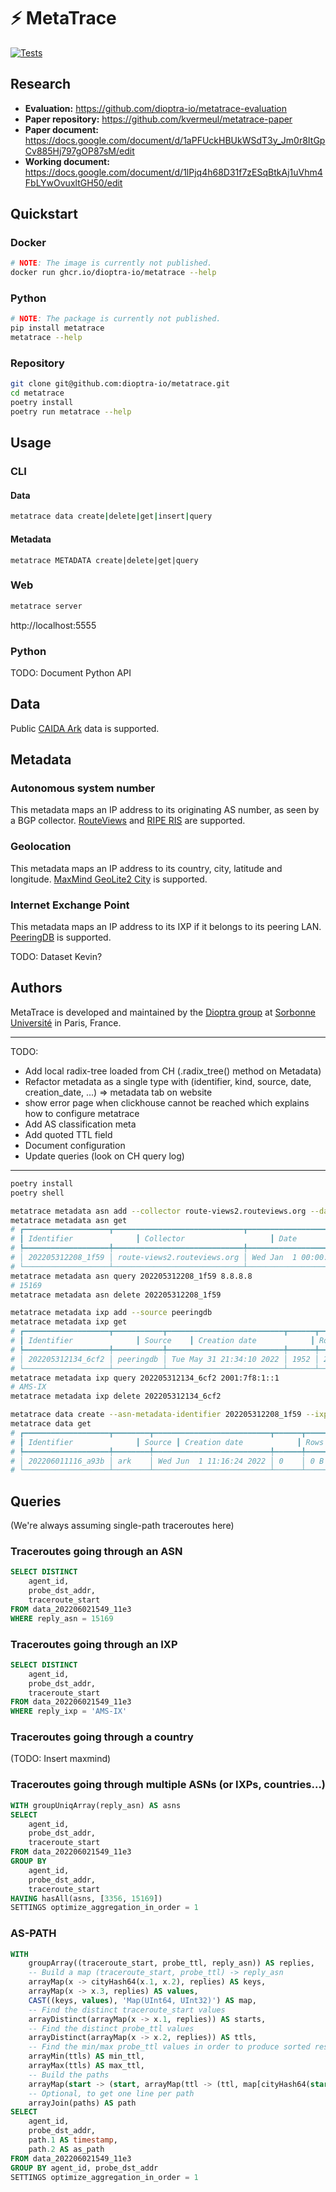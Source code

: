 # ⚡ MetaTrace

<!-- Uncomment when public
[![Tests](https://img.shields.io/github/workflow/status/dioptra-io/metatrace/Tests?logo=github)](https://github.com/dioptra-io/metatrace/actions/workflows/tests.yml)
[![Coverage](https://img.shields.io/codecov/c/github/dioptra-io/metatrace?logo=codecov&logoColor=white)](https://app.codecov.io/gh/dioptra-io/metatrace)
[![PyPI](https://img.shields.io/pypi/v/metatrace?color=blue&logo=pypi&logoColor=white)](https://pypi.org/project/metatrace/)
-->

[![Tests](https://github.com/dioptra-io/metatrace/actions/workflows/tests.yml/badge.svg)](https://github.com/dioptra-io/metatrace/actions/workflows/tests.yml)

## Research

- **Evaluation:** https://github.com/dioptra-io/metatrace-evaluation
- **Paper repository:** https://github.com/kvermeul/metatrace-paper
- **Paper document:** https://docs.google.com/document/d/1aPFUckHBUkWSdT3y_Jm0r8ItGpCv885Hj797gOP87sM/edit
- **Working document:** https://docs.google.com/document/d/1lPjq4h68D31f7zESqBtkAj1uVhm4FbLYwOvuxltGH50/edit

## Quickstart

### Docker

```bash
# NOTE: The image is currently not published.
docker run ghcr.io/dioptra-io/metatrace --help
```

### Python

```bash
# NOTE: The package is currently not published.
pip install metatrace
metatrace --help
```

### Repository

```bash
git clone git@github.com:dioptra-io/metatrace.git
cd metatrace
poetry install
poetry run metatrace --help
```

## Usage

### CLI

#### Data

```bash
metatrace data create|delete|get|insert|query
```

#### Metadata

```
metatrace METADATA create|delete|get|query
```

### Web

```bash
metatrace server
```

http://localhost:5555

### Python

TODO: Document Python API

## Data

Public [CAIDA Ark](https://www.caida.org/projects/ark/) data is supported.

## Metadata

### Autonomous system number

This metadata maps an IP address to its originating AS number, as seen by a BGP collector.
[RouteViews](http://routeviews.org) and [RIPE RIS](https://www.ripe.net/analyse/internet-measurements/routing-information-service-ris) are supported.

### Geolocation

This metadata maps an IP address to its country, city, latitude and longitude.
[MaxMind GeoLite2 City](https://dev.maxmind.com/geoip/geolite2-free-geolocation-data?lang=en) is supported.

### Internet Exchange Point

This metadata maps an IP address to its IXP if it belongs to its peering LAN.
[PeeringDB](https://www.peeringdb.com) is supported.

TODO: Dataset Kevin?

## Authors

MetaTrace is developed and maintained by the [Dioptra group](https://dioptra.io) at [Sorbonne Université](https://www.sorbonne-universite.fr) in Paris, France.

---
TODO:
- Add local radix-tree loaded from CH (.radix_tree() method on Metadata)
- Refactor metadata as a single type with (identifier, kind, source, date, creation_date, ...) => metadata tab on website
- show error page when clickhouse cannot be reached which explains how to configure metatrace
- Add AS classification meta
- Add quoted TTL field
- Document configuration
- Update queries (look on CH query log)
---

```bash
poetry install
poetry shell
```

```bash
metatrace metadata asn add --collector route-views2.routeviews.org --date 2014-01-01T00:00:00
metatrace metadata asn get
# ┏━━━━━━━━━━━━━━━━━━━┳━━━━━━━━━━━━━━━━━━━━━━━━━━━━━┳━━━━━━━━━━━━━━━━━━━━━━━━━━┳━━━━━━━━━━━━━━━━━━━━━━━━━━┳━━━━━━━━┳━━━━━━━━━━━━━━━━━━━━━━━┓
# ┃ Identifier              ┃ Collector                   ┃ Date                     ┃ Creation date            ┃ Rows   ┃ Size                  ┃
# ┡━━━━━━━━━━━━━━━━━━━╇━━━━━━━━━━━━━━━━━━━━━━━━━━━━━╇━━━━━━━━━━━━━━━━━━━━━━━━━━╇━━━━━━━━━━━━━━━━━━━━━━━━━━╇━━━━━━━━╇━━━━━━━━━━━━━━━━━━━━━━━┩
# │ 202205312208_1f59 │ route-views2.routeviews.org │ Wed Jan  1 00:00:00 2014 │ Tue May 31 22:08:18 2022 │ 498110 │ 3.5454529999999997 MB │
# └───────────────────┴─────────────────────────────┴──────────────────────────┴──────────────────────────┴────────┴───────────────────────┘
metatrace metadata asn query 202205312208_1f59 8.8.8.8
# 15169
metatrace metadata asn delete 202205312208_1f59
```

```bash
metatrace metadata ixp add --source peeringdb
metatrace metadata ixp get
# ┏━━━━━━━━━━━━━━━━━━━┳━━━━━━━━━━━┳━━━━━━━━━━━━━━━━━━━━━━━━━━┳━━━━━━┳━━━━━━━━━━━┓
# ┃ Identifier              ┃ Source    ┃ Creation date            ┃ Rows ┃ Size      ┃
# ┡━━━━━━━━━━━━━━━━━━━╇━━━━━━━━━━━╇━━━━━━━━━━━━━━━━━━━━━━━━━━╇━━━━━━╇━━━━━━━━━━━┩
# │ 202205312134_6cf2 │ peeringdb │ Tue May 31 21:34:10 2022 │ 1952 │ 26.848 kB │
# └───────────────────┴───────────┴──────────────────────────┴──────┴───────────┘
metatrace metadata ixp query 202205312134_6cf2 2001:7f8:1::1
# AMS-IX
metatrace metadata ixp delete 202205312134_6cf2
```

```bash
metatrace data create --asn-metadata-identifier 202205312208_1f59 --ixp-metadata-identifier 202205312134_6cf2
metatrace data get
# ┏━━━━━━━━━━━━━━━━━━━┳━━━━━━━━┳━━━━━━━━━━━━━━━━━━━━━━━━━━┳━━━━━━┳━━━━━━┓
# ┃ Identifier              ┃ Source ┃ Creation date            ┃ Rows ┃ Size ┃
# ┡━━━━━━━━━━━━━━━━━━━╇━━━━━━━━╇━━━━━━━━━━━━━━━━━━━━━━━━━━╇━━━━━━╇━━━━━━┩
# │ 202206011116_a93b │ ark    │ Wed Jun  1 11:16:24 2022 │ 0    │ 0 B  │
# └───────────────────┴────────┴──────────────────────────┴──────┴──────┘
```

## Queries

(We're always assuming single-path traceroutes here)

### Traceroutes going through an ASN

```sql
SELECT DISTINCT
    agent_id,
    probe_dst_addr,
    traceroute_start
FROM data_202206021549_11e3
WHERE reply_asn = 15169
```

### Traceroutes going through an IXP

```sql
SELECT DISTINCT
    agent_id,
    probe_dst_addr,
    traceroute_start
FROM data_202206021549_11e3
WHERE reply_ixp = 'AMS-IX'
```

### Traceroutes going through a country

(TODO: Insert maxmind)

### Traceroutes going through multiple ASNs (or IXPs, countries...)

```sql
WITH groupUniqArray(reply_asn) AS asns
SELECT
    agent_id,
    probe_dst_addr,
    traceroute_start
FROM data_202206021549_11e3
GROUP BY
    agent_id,
    probe_dst_addr,
    traceroute_start
HAVING hasAll(asns, [3356, 15169])
SETTINGS optimize_aggregation_in_order = 1
```

### AS-PATH

```sql
WITH
    groupArray((traceroute_start, probe_ttl, reply_asn)) AS replies,
    -- Build a map (traceroute_start, probe_ttl) -> reply_asn 
    arrayMap(x -> cityHash64(x.1, x.2), replies) AS keys,
    arrayMap(x -> x.3, replies) AS values,
    CAST((keys, values), 'Map(UInt64, UInt32)') AS map,
    -- Find the distinct traceroute_start values
    arrayDistinct(arrayMap(x -> x.1, replies)) AS starts,
    -- Find the distinct probe_ttl values
    arrayDistinct(arrayMap(x -> x.2, replies)) AS ttls,
    -- Find the min/max probe_ttl values in order to produce sorted results
    arrayMin(ttls) AS min_ttl,
    arrayMax(ttls) AS max_ttl,
    -- Build the paths
    arrayMap(start -> (start, arrayMap(ttl -> (ttl, map[cityHash64(start, ttl)]), range(min_ttl, max_ttl))), starts) AS paths,
    -- Optional, to get one line per path
    arrayJoin(paths) AS path
SELECT
    agent_id,
    probe_dst_addr,
    path.1 AS timestamp,
    path.2 AS as_path
FROM data_202206021549_11e3
GROUP BY agent_id, probe_dst_addr
SETTINGS optimize_aggregation_in_order = 1
```
